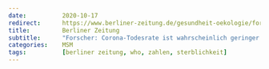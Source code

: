 ```yaml
---
date:          2020-10-17
redirect:      https://www.berliner-zeitung.de/gesundheit-oekologie/forscher-corona-sterblichkeit-betraegt-023-prozent-li.111917
title:         Berliner Zeitung
subtitle:      "Forscher: Corona-Todesrate ist wahrscheinlich geringer als 0,2 Prozent"
categories:    MSM
tags:          [berliner zeitung, who, zahlen, sterblichkeit]
---
```

